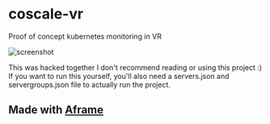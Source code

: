 # coscale-vr
Proof of concept kubernetes monitoring in VR

![screenshot](https://github.com/lorgan3/coscale-vr/screenshot.png)

This was hacked together I don't recommend reading or using this project :)
If you want to run this yourself, you'll also need a servers.json and servergroups.json file to actually run the project.

## Made with [Aframe](https://aframe.io/)
